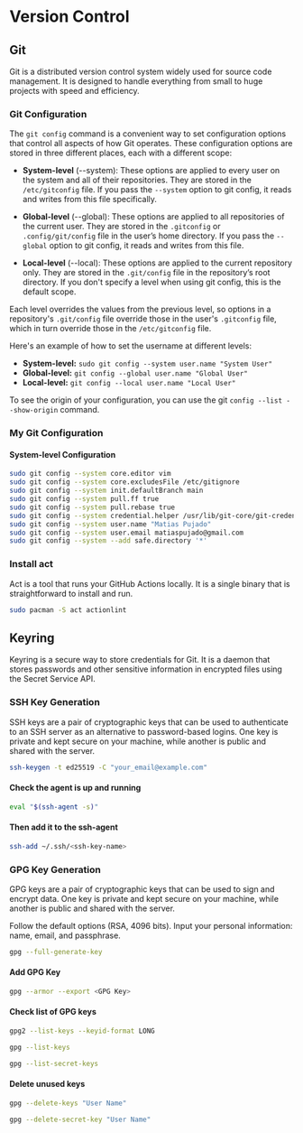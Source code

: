 # Version Control

## Git

Git is a distributed version control system widely used for source code management. It is designed to handle everything from small to huge projects with speed and efficiency.

### Git Configuration

The `git config` command is a convenient way to set configuration options that control all aspects of how Git operates. These configuration options are stored in three different
places, each with a different scope:

- **System-level** (--system): These options are applied to every user on the system and all of their repositories. They are stored in the `/etc/gitconfig` file. If you pass the
  `--system` option to git config, it reads and writes from this file specifically.

- **Global-level** (--global): These options are applied to all repositories of the current user. They are stored in the `.gitconfig` or `.config/git/config` file in the user’s
  home directory. If you pass the `--global` option to git config, it reads and writes from this file.

- **Local-level** (--local): These options are applied to the current repository only. They are stored in the `.git/config` file in the repository’s root directory. If you don't
  specify a level when using git config, this is the default scope.

Each level overrides the values from the previous level, so options in a repository's `.git/config` file override those in the user's `.gitconfig` file, which in turn override
those in the `/etc/gitconfig` file.

Here's an example of how to set the username at different levels:

- **System-level:** `sudo git config --system user.name "System User"`
- **Global-level:** `git config --global user.name "Global User"`
- **Local-level:** `git config --local user.name "Local User"`

To see the origin of your configuration, you can use the git `config --list --show-origin` command.

### My Git Configuration

#### System-level Configuration

```Bash
sudo git config --system core.editor vim
sudo git config --system core.excludesFile /etc/gitignore
sudo git config --system init.defaultBranch main
sudo git config --system pull.ff true
sudo git config --system pull.rebase true
sudo git config --system credential.helper /usr/lib/git-core/git-credential-libsecret
sudo git config --system user.name "Matias Pujado"
sudo git config --system user.email matiaspujado@gmail.com
sudo git config --system --add safe.directory '*'
```

### Install act

Act is a tool that runs your GitHub Actions locally. It is a single binary that is straightforward to install and run.

```Bash
sudo pacman -S act actionlint
```

## Keyring

Keyring is a secure way to store credentials for Git. It is a daemon that stores passwords and other sensitive information in encrypted files using the Secret Service API.

### SSH Key Generation

SSH keys are a pair of cryptographic keys that can be used to authenticate to an SSH server as an alternative to password-based logins. One key is private and kept secure on your
machine, while another is public and shared with the server.

```Bash
ssh-keygen -t ed25519 -C "your_email@example.com"
```

#### Check the agent is up and running

```Bash
eval "$(ssh-agent -s)"
```

#### Then add it to the ssh-agent

```Bash
ssh-add ~/.ssh/<ssh-key-name>
```

### GPG Key Generation

GPG keys are a pair of cryptographic keys that can be used to sign and encrypt data. One key is private and kept secure on your machine, while another is public and shared with the
server.

Follow the default options (RSA, 4096 bits). Input your personal information: name, email, and passphrase.

```Bash
gpg --full-generate-key
```

#### Add GPG Key

```Bash
gpg --armor --export <GPG Key>
```

#### Check list of GPG keys

```Bash
gpg2 --list-keys --keyid-format LONG
```

```Bash
gpg --list-keys
```

```Bash
gpg --list-secret-keys
```

#### Delete unused keys

```Bash
gpg --delete-keys "User Name"
```

```Bash
gpg --delete-secret-key "User Name"
```
